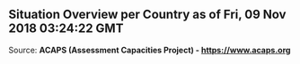 ## Situation Overview per Country as of Fri, 09 Nov 2018 03:24:22 GMT

Source: **ACAPS (Assessment Capacities Project) - https://www.acaps.org**